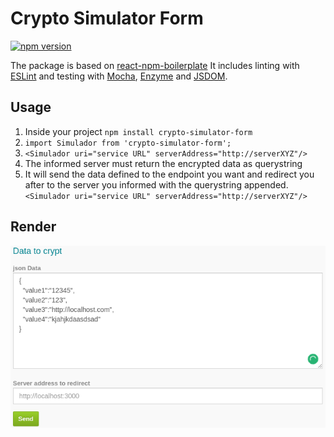 # Crypto Simulator Form

[![npm version](https://img.shields.io/npm/v/crypto-simulator-form.svg?style=flat-square)](https://www.npmjs.com/package/crypto-simulator-form)

The package is based on [react-npm-boilerplate](https://github.com/juliancwirko/react-npm-boilerplate)
It includes linting with [ESLint](http://eslint.org/) and testing with [Mocha](https://mochajs.org/), [Enzyme](http://airbnb.io/enzyme/) and [JSDOM](https://github.com/tmpvar/jsdom).

## Usage

1. Inside your project `npm install crypto-simulator-form`
2. `import Simulador from 'crypto-simulator-form';`
3. `<Simulador uri="service URL" serverAddress="http://serverXYZ"/>`
4. The informed server must return the encrypted data as querystring
5. It will send the data defined to the endpoint you want and redirect you after to the server you informed with the querystring appended.`<Simulador uri="service URL" serverAddress="http://serverXYZ"/>`


## Render
![Alt text](/print.png?raw=true "Rendered")
